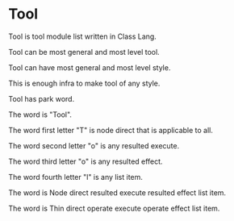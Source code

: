 # Tool

Tool is tool module list written in Class Lang.

Tool can be most general and most level tool.

Tool can have most general and most level style.

This is enough infra to make tool of any style.

Tool has park word.

The word is "Tool".

The word first letter "T" is node direct that is applicable to all.

The word second letter "o" is any resulted execute.

The word third letter "o" is any resulted effect.

The word fourth letter "l" is any list item.

The word is Node direct resulted execute resulted effect list item.

The word is Thin direct operate execute operate effect list item.